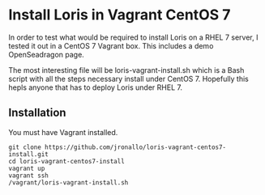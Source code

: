 # Install Loris in Vagrant CentOS 7

In order to test what would be required to install Loris on a RHEL 7 server, I tested it out in a CentOS 7 Vagrant box. This includes a demo OpenSeadragon page.

The most interesting file will be loris-vagrant-install.sh which is a Bash script with all the steps necessary install under CentOS 7. Hopefully this hepls anyone that has to deploy Loris under RHEL 7.

## Installation

You must have Vagrant installed.

```
git clone https://github.com/jronallo/loris-vagrant-centos7-install.git
cd loris-vagrant-centos7-install
vagrant up
vagrant ssh
/vagrant/loris-vagrant-install.sh
```
